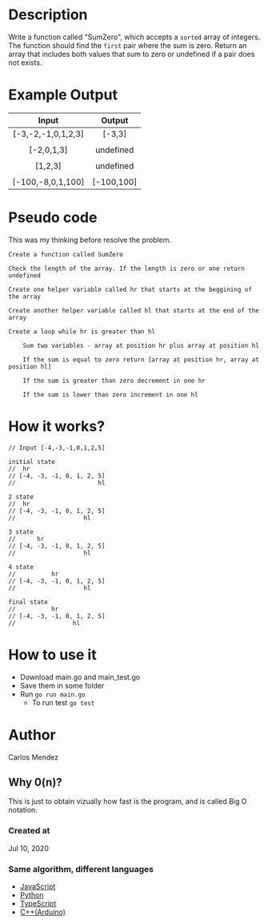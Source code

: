 # Description

Write a function called "SumZero", which accepts a `sorted` array of integers. The function should find the `first` pair where the sum is zero. Return an array that includes both values that sum to zero or undefined if a pair does not exists.

# Example Output

| Input              | Output        |
|:------------------:|:-------------:|
| [-3,-2,-1,0,1,2,3] | [-3,3]        |
|                    |               |
| [-2,0,1,3]         | undefined     |
|                    |               |
| [1,2,3]            | undefined     |
|                    |               |
| [-100,-8,0,1,100]  | [-100,100]    |

# Pseudo code

This was my thinking before resolve the problem.
```
Create a function called SumZero

Check the length of the array. If the length is zero or one return undefined

Create one helper variable called hr that starts at the beggining of the array

Create another helper variable called hl that starts at the end of the array

Create a loop while hr is greater than hl

    Sum two variables - array at position hr plus array at position hl

    If the sum is equal to zero return [array at position hr, array at position hl]

    If the sum is greater than zero decrement in one hr

    If the sum is lower than zero increment in one hl
```

# How it works?

```
// Input [-4,-3,-1,0,1,2,5]

initial state
//  hr  
// [-4, -3, -1, 0, 1, 2, 5]
//                       hl

2 state
//  hr  
// [-4, -3, -1, 0, 1, 2, 5]
//                   hl

3 state
//      hr 
// [-4, -3, -1, 0, 1, 2, 5]
//                   hl 

4 state
//          hr  
// [-4, -3, -1, 0, 1, 2, 5]
//                   hl

final state
//          hr  
// [-4, -3, -1, 0, 1, 2, 5]
//                hl
```

# How to use it

* Download main.go and main_test.go
* Save them in some folder
* Run `go run main.go`
	* To run test `go test`

# Author

Carlos Mendez

## Why 0(n)?

This is just to obtain vizually how fast is the program, and is called Big O notation.

### Created at 

Jul 10, 2020

### Same algorithm, different languages

* [JavaScript](https://github.com/cjairm/javascript/tree/master/Algorithms-JS/004_pair_that_sum_zero)
* [Python](https://github.com/cjairm/python/tree/master/Algoritms-Py/004_pair_that_sum_zero)
* [TypeScript](https://github.com/cjairm/typescript/tree/master/Algorithms-TS/004_pair_that_sum_zero)
* [C++(Arduino)](https://github.com/cjairm/arduino/tree/master/Algorithms-Cpp/004_pair_that_sum_zero)
